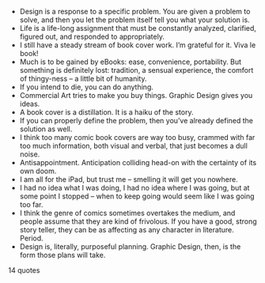  - Design is a response to a specific problem. You are given a problem to solve, and then you let the problem itself tell you what your solution is.
 - Life is a life-long assignment that must be constantly analyzed, clarified, figured out, and responded to appropriately.
 - I still have a steady stream of book cover work. I’m grateful for it. Viva le book!
 - Much is to be gained by eBooks: ease, convenience, portability. But something is definitely lost: tradition, a sensual experience, the comfort of thingy-ness – a little bit of humanity.
 - If you intend to die, you can do anything.
 - Commercial Art tries to make you buy things. Graphic Design gives you ideas.
 - A book cover is a distillation. It is a haiku of the story.
 - If you can properly define the problem, then you’ve already defined the solution as well.
 - I think too many comic book covers are way too busy, crammed with far too much information, both visual and verbal, that just becomes a dull noise.
 - Antisappointment. Anticipation colliding head-on with the certainty of its own doom.
 - I am all for the iPad, but trust me – smelling it will get you nowhere.
 - I had no idea what I was doing, I had no idea where I was going, but at some point I stopped – when to keep going would seem like I was going too far.
 - I think the genre of comics sometimes overtakes the medium, and people assume that they are kind of frivolous. If you have a good, strong story teller, they can be as affecting as any character in literature. Period.
 - Design is, literally, purposeful planning. Graphic Design, then, is the form those plans will take.

14 quotes